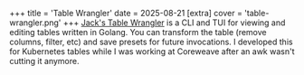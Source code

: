 +++
title = 'Table Wrangler'
date = 2025-08-21
[extra]
cover = 'table-wrangler.png'
+++
[Jack's Table Wrangler](https://github.com/JackJ30/table-wrangler) is a CLI and TUI for viewing and editing tables written in Golang. You can transform the table (remove columns, filter, etc) and save presets for future invocations. I developed this for Kubernetes tables while I was working at Coreweave after an awk wasn't cutting it anymore.
